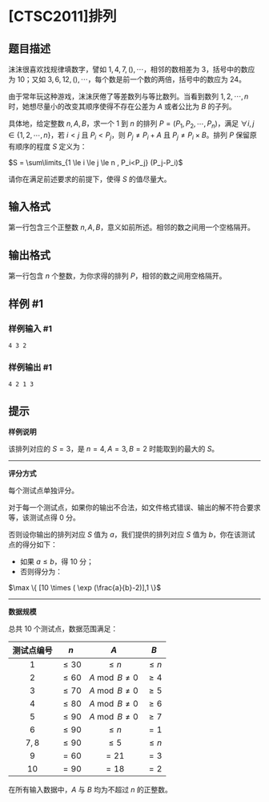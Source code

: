 # [CTSC2011]排列

## 题目描述

沫沫很喜欢找规律填数字，譬如 $1,4,7,( ),\cdots$，相邻的数相差为 $3$，括号中的数应为 $10$；又如 $3,6,12,( ),\cdots$，每个数是前一个数的两倍，括号中的数应为 $24$。

由于常年玩这种游戏，沫沫厌倦了等差数列与等比数列。当看到数列 $1,2,\cdots,n$ 时，她想尽量小的改变其顺序使得不存在公差为 $A$ 或者公比为 $B$ 的子列。

具体地，给定整数 $n,A,B$，求一个 $1$ 到 $n$ 的排列 $P = (P_1,P_2,\cdots,P_n)$，满足 $\forall i,j \in \{1,2,\cdots,n \}$，若 $i<j$ 且 $P_i<P_j$，则 $P_j \neq P_i+A$ 且 $P_j \neq P_i \times B$。排列 $P$ 保留原有顺序的程度 $S$ 定义为：

$S = \sum\limits_{1 \le i \le j \le n , P_i<P_j} (P_j-P_i)$

请你在满足前述要求的前提下，使得 $S$ 的值尽量大。

## 输入格式

第一行包含三个正整数 $n,A,B$，意义如前所述。相邻的数之间用一个空格隔开。

## 输出格式

第一行包含 $n$ 个整数，为你求得的排列 $P$，相邻的数之间用空格隔开。

## 样例 #1

### 样例输入 #1
```
4 3 2
```

### 样例输出 #1

```
4 2 1 3
```

## 提示

**样例说明**

该排列对应的 $S = 3$，是 $n=4,A=3,B=2$ 时能取到的最大的 $S$。

------

**评分方式**

每个测试点单独评分。

对于每一个测试点，如果你的输出不合法，如文件格式错误、输出的解不符合要求等，该测试点得 $0$ 分。

否则设你输出的排列对应 $S$ 值为 $a$，我们提供的排列对应 $S$ 值为 $b$，你在该测试点的得分如下：

- 如果 $a \le b$，得 $10$ 分；
- 否则得分为：

$\max \{ [10 \times ( \exp (\frac{a}{b}-2)],1 \}$

------

**数据规模**


总共 $10$ 个测试点，数据范围满足：

| 测试点编号 |   $n$    |        $A$        |   $B$   |
| :--------: | :------: | :---------------: | :-----: |
|    $1$     | $\le 30$ |      $\le n$      | $\le n$ |
|    $2$     | $\le 60$ | $A\bmod B\not =0$ | $\ge 4$ |
|    $3$     | $\le 70$ | $A\bmod B\not =0$ | $\ge 5$ |
|    $4$     | $\le 80$ | $A\bmod B\not =0$ | $\ge 6$ |
|    $5$     | $\le 90$ | $A\bmod B\not =0$ | $\ge 7$ |
|    $6$     | $\le 90$ |      $\le n$      |  $=1$   |
|   $7,8$    | $\le 90$ |      $\le 5$      | $\le n$ |
|    $9$     |  $=60$   |       $=21$       |  $=3$   |
|    $10$    |  $=90$   |       $=18$       |  $=2$   |

在所有输入数据中，$A$ 与 $B$ 均为不超过 $n$ 的正整数。
